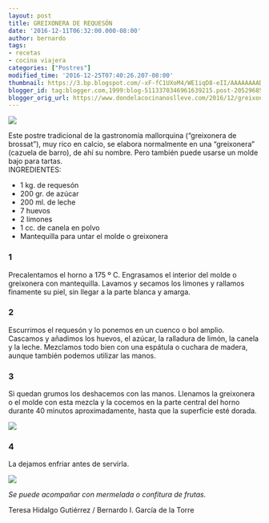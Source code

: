 ```yaml
---
layout: post
title: GREIXONERA DE REQUESÓN
date: '2016-12-11T06:32:00.000-08:00'
author: bernardo
tags:
- recetas
- cocina viajera
categories: ["Postres"]
modified_time: '2016-12-25T07:40:26.207-08:00'
thumbnail: https://3.bp.blogspot.com/-xF-fC1UXoM4/WE1iqD8-eII/AAAAAAAADOw/h1rec6XLTM8r18sWCFO9VLb0XnGTzYIIQCLcB/s400/02.JPG
blogger_id: tag:blogger.com,1999:blog-5113370346961639215.post-2052968507329952940
blogger_orig_url: https://www.dondelacocinanoslleve.com/2016/12/greixonera-de-requeson.html
---
```


![](https://3.bp.blogspot.com/-xF-fC1UXoM4/WE1iqD8-eII/AAAAAAAADOw/h1rec6XLTM8r18sWCFO9VLb0XnGTzYIIQCLcB/s400/02.JPG)

  
Este postre tradicional de la gastronomía mallorquina (“greixonera de brossat”), muy rico en calcio, se elabora normalmente en una “greixonera” (cazuela de barro), de ahí su nombre. Pero también puede usarse un molde bajo para tartas.  
INGREDIENTES:
* 1 kg. de requesón
* 200 gr. de azúcar
* 200 ml. de leche
* 7 huevos
* 2 limones
* 1 cc. de canela en polvo
* Mantequilla para untar el molde o greixonera  

### 1

Precalentamos el horno a 175 º C. Engrasamos el interior del molde o greixonera con mantequilla. Lavamos y secamos los limones y rallamos finamente su piel, sin llegar a la parte blanca y amarga.  

### 2

Escurrimos el requesón y lo ponemos en un cuenco o bol amplio. Cascamos y añadimos los huevos, el azúcar, la ralladura de limón, la canela y la leche. Mezclamos todo bien con una espátula o cuchara de madera, aunque también podemos utilizar las manos.  

### 3

Si quedan grumos los deshacemos con las manos. Llenamos la greixonera o el molde con esta mezcla y la cocemos en la parte central del horno durante 40 minutos aproximadamente, hasta que la superficie esté dorada.  

![](https://1.bp.blogspot.com/-Aqf7rIvY8i8/WE1i9XfVXMI/AAAAAAAADO0/YdbWzeQZ9z8vCkoAmo6eHCfTnSqdsdcEQCLcB/s320/01.JPG)

 

### 4

La dejamos enfriar antes de servirla.  
  

![](https://2.bp.blogspot.com/-EIvxX5Xa7zs/WE1jNBH90xI/AAAAAAAADO8/yzjv1bpFbuoUfXcaE-FHBzDI0HZLQa6SQCLcB/s320/03.JPG)

  
_Se puede acompañar con mermelada o confitura de frutas._  
  
Teresa Hidalgo Gutiérrez / Bernardo I. García de la Torre
